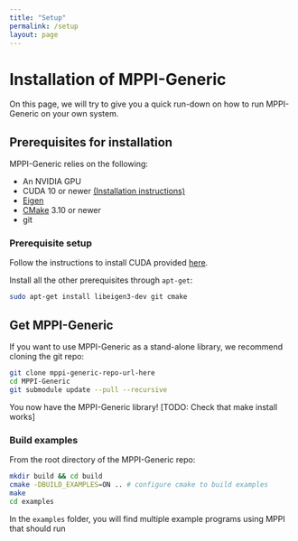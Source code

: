 ```yaml
---
title: "Setup"
permalink: /setup
layout: page
---
```


<!-- layout: page -->

# Installation of MPPI-Generic
On this page, we will try to give you a quick run-down on how to run MPPI-Generic on your own system.

## Prerequisites for installation
MPPI-Generic relies on the following:
* An NVIDIA GPU
* CUDA 10 or newer [(Installation instructions)](https://docs.nvidia.com/cuda/cuda-installation-guide-linux/index.html)
* [Eigen](https://eigen.tuxfamily.org/index.php?title=Main_Page)
* [CMake](https://cmake.org/) 3.10 or newer
* git

### Prerequisite setup
Follow the instructions to install CUDA provided [here](https://docs.nvidia.com/cuda/cuda-installation-guide-linux/index.html).

Install all the other prerequisites through `apt-get`:
```bash
sudo apt-get install libeigen3-dev git cmake
```

## Get MPPI-Generic
If you want to use MPPI-Generic as a stand-alone library, we recommend cloning the git repo:
```bash
git clone mppi-generic-repo-url-here
cd MPPI-Generic
git submodule update --pull --recursive
```
You now have the MPPI-Generic library! [TODO: Check that make install works]
### Build examples
From the root directory of the MPPI-Generic repo:
```bash
mkdir build && cd build
cmake -DBUILD_EXAMPLES=ON .. # configure cmake to build examples
make
cd examples
```
In the `examples` folder, you will find multiple example programs using MPPI that should run
